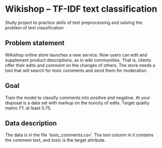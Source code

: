 # Wikishop – TF-IDF text classification
Study project to practice skills of text preprocessing and solving the problem of text classification

## Problem statement

Wikishop online store launches a new service. Now users can edit and supplement product descriptions, as in wiki communities. That is, clients offer their edits and comment on the changes of others. The store needs a tool that will search for toxic comments and send them for moderation.

## Goal

Train the model to classify comments into positive and negative. At your disposal is a data set with markup on the toxicity of edits.
Target quality metric *F1*: at least 0.75.

## Data description

The data is in the file `toxic_comments.csv'. The *text* column in it contains the comment text, and *toxic* is the target attribute.
